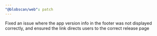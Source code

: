 ```yaml
---
"@blobscan/web": patch
---
```


Fixed an issue where the app version info in the footer was not displayed correctly, and ensured the link directs users to the correct release page
